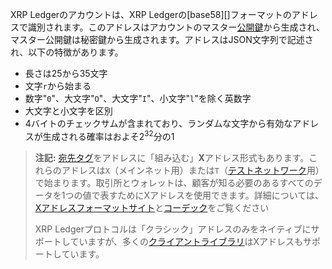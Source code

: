 XRP Ledgerのアカウントは、XRP Ledgerの[base58][]フォーマットのアドレスで識別されます。このアドレスはアカウントのマスター[公開鍵](https://en.wikipedia.org/wiki/Public-key_cryptography)から生成され、マスター公開鍵は秘密鍵から生成されます。アドレスはJSON文字列で記述され、以下の特徴があります。

* 長さは25から35文字
* 文字`r`から始まる
* 数字"`0`"、大文字"`O`"、大文字"`I`"、小文字"`l`"を除く英数字
* 大文字と小文字を区別
* 4バイトのチェックサムが含まれており、ランダムな文字から有効なアドレスが生成される確率はおよそ2<sup>32</sup>分の1

> **注記:** [宛先タグ](source-and-destination-tags.html)をアドレスに「組み込む」**X**アドレス形式もあります。これらのアドレスは`X`（メインネット用）または`T`（[テストネットワーク](parallel-networks.html)用）で始まります。取引所とウォレットは、顧客が知る必要のあるすべてのデータを1つの値で表すためにXアドレスを使用できます。詳細については、[Xアドレスフォーマットサイト](https://xrpaddress.info/)と[コーデック](https://github.com/xrp-community/xrpl-tagged-address-codec)をご覧ください
>
> XRP Ledgerプロトコルは「クラシック」アドレスのみをネイティブにサポートしていますが、多くの[クライアントライブラリ](client-libraries.html)はXアドレスもサポートしています。

